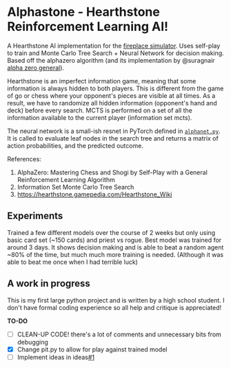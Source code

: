 # Alphastone - Hearthstone Reinforcement Learning AI!
A Hearthstone AI implementation for the [fireplace simulator](https://github.com/jleclanche/fireplace/).
Uses self-play to train and Monte Carlo Tree Search + Neural Network for decision making.
Based off the alphazero algorithm (and its implementation by @suragnair [alpha zero general](https://github.com/suragnair/alpha-zero-general)). 

Hearthstone is an imperfect information game, meaning that some information is always hidden to both players. This is different from the game of go or chess where your opponent's pieces are visible at all times. As a result, we have to randomize all hidden information (opponent's hand and deck) before every search. MCTS is performed on a set of all the information available to the current player (information set mcts).

The neural network is a small-ish resnet in PyTorch defined in [`alphanet.py`](./alphabot/alphanet.py). It is called to evaluate leaf nodes in the search tree and returns a matrix of action probabilities, and the predicted outcome.

References:
1. AlphaZero: Mastering Chess and Shogi by Self-Play with a General Reinforcement Learning Algorithm
2. Information Set Monte Carlo Tree Search
3. https://hearthstone.gamepedia.com/Hearthstone_Wiki

## Experiments
Trained a few different models over the course of 2 weeks but only using basic card set (~150 cards) and priest vs rogue. Best model was trained for around 3 days. It shows decision making and is able to beat a random agent ~80% of the time, but much much more training is needed. (Although it was able to beat me once when I had terrible luck)

## A work in progress
This is my first large python project and is written by a high school student. I don't have formal coding experience so all help and critique is appreciated!

**TO-DO**
- [ ] CLEAN-UP CODE! there's a lot of comments and unnecessary bits from debugging
- [x] Change pit.py to allow for play against trained model
- [ ] Implement ideas in ideas[#1](/../../issues/1)
